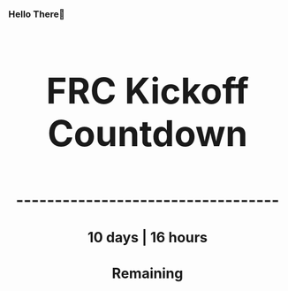 ### Hello There👋

<!---START-TIMER--->
<h3 align='center' style='font-size: 64px;'>FRC Kickoff Countdown</h3>
<h3 align='center' style='font-size: 30px;'>----------------------------------</h3>
<h3 align='center' style='font-size: 25px;'>10 days | 16 hours</h3>
<h3 align='center' style='font-size: 25px;'>Remaining</h3>
<!---END-TIMER--->
